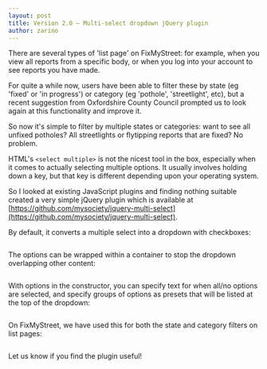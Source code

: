 ```yaml
---
layout: post
title: Version 2.0 – Multi-select dropdown jQuery plugin
author: zarino
---
```


There are several types of 'list page' on FixMyStreet: for example, when you
view all reports from a specific body, or when you log into your account to see
reports you have made.

For quite a while now, users have been able to filter these by state (eg
'fixed' or 'in progress') or category (eg 'pothole', 'streetlight', etc), but a
recent suggestion from Oxfordshire County Council prompted us to look again at
this functionality and improve it.

So now it's simple to filter by multiple states or categories: want to see all
unfixed potholes? All streetlights or flytipping reports that are fixed? No
problem.

HTML's `<select multiple>` is not the nicest tool in the box, especially when
it comes to actually selecting multiple options. It usually involves holding
down a key, but that key is different depending upon your operating system.

So I looked at existing JavaScript plugins and finding nothing suitable created
a very simple jQuery plugin which is available at
[https://github.com/mysociety/jquery-multi-select](https://github.com/mysociety/jquery-multi-select).

By default, it converts a multiple select into a dropdown with checkboxes:

<img src="/assets/posts/multi-select-people.png" alt="">

The options can be wrapped within a container to stop the dropdown overlapping other content:

<img src="/assets/posts/multi-select-line-wrap.png" alt="">

With options in the constructor, you can specify text for when all/no options
are selected, and specify groups of options as presets that will be listed at
the top of the dropdown:

<img src="/assets/posts/multi-select-groups.png" alt="">

On FixMyStreet, we have used this for both the state and category filters on list pages:

<img src="/assets/posts/multi-select.png" alt="">

Let us know if you find the plugin useful!
